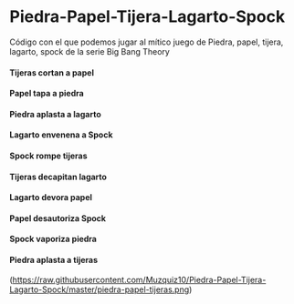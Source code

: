 # Piedra-Papel-Tijera-Lagarto-Spock
Código con el que podemos jugar al mítico juego de Piedra, papel, tijera, lagarto, spock de la serie Big Bang Theory 

#### Tijeras cortan a papel
#### Papel tapa a piedra
#### Piedra aplasta a lagarto
#### Lagarto envenena a Spock
#### Spock rompe tijeras
#### Tijeras decapitan lagarto
#### Lagarto devora papel
#### Papel desautoriza Spock
#### Spock vaporiza piedra
#### Piedra aplasta a tijeras


(https://raw.githubusercontent.com/Muzquiz10/Piedra-Papel-Tijera-Lagarto-Spock/master/piedra-papel-tijeras.png)
